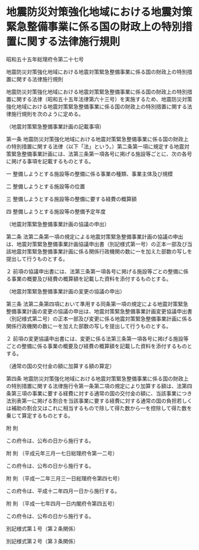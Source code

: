 # 地震防災対策強化地域における地震対策緊急整備事業に係る国の財政上の特別措置に関する法律施行規則

昭和五十五年総理府令第二十七号

地震防災対策強化地域における地震対策緊急整備事業に係る国の財政上の特別措置に関する法律施行規則

地震防災対策強化地域における地震対策緊急整備事業に係る国の財政上の特別措置に関する法律（昭和五十五年法律第六十三号）を実施するため、地震防災対策強化地域における地震対策緊急整備事業に係る国の財政上の特別措置に関する法律施行規則を次のように定める。

（地震対策緊急整備事業計画の記載事項）

第一条 地震防災対策強化地域における地震対策緊急整備事業に係る国の財政上の特別措置に関する法律（以下「法」という。）第二条第一項に規定する地震対策緊急整備事業計画には、法第三条第一項各号に掲げる施設等ごとに、次の各号に掲げる事項を記載するものとする。

一 整備しようとする施設等の整備に係る事業の種類、事業主体及び規模

二 整備しようとする施設等の位置

三 整備しようとする施設等の整備に要する経費の概算額

四 整備しようとする施設等の整備予定年度

（地震対策緊急整備事業計画の協議の申出）

第二条 法第二条第一項の規定による地震対策緊急整備事業計画の協議の申出は、地震対策緊急整備事業計画協議申出書（別記様式第一号）の正本一部及び当該地震対策緊急整備事業計画に係る関係行政機関の数に一を加えた部数の写しを提出して行うものとする。

２ 前項の協議申出書には、法第三条第一項各号に掲げる施設等ごとの整備に係る事業の概要及び経費の概算額を記載した資料を添付するものとする。

（地震対策緊急整備事業計画の変更の協議の申出）

第三条 法第二条第四項において準用する同条第一項の規定による地震対策緊急整備事業計画の変更の協議の申出は、地震対策緊急整備事業計画変更協議申出書（別記様式第二号）の正本一部及び変更に係る地震対策緊急整備事業計画に係る関係行政機関の数に一を加えた部数の写しを提出して行うものとする。

２ 前項の変更協議申出書には、変更に係る法第三条第一項各号に掲げる施設等ごとの整備に係る事業の概要及び経費の概算額を記載した資料を添付するものとする。

（通常の国の交付金の額に加算する額の算定）

第四条 地震防災対策強化地域における地震対策緊急整備事業に係る国の財政上の特別措置に関する法律施行令第一条第二項の規定により加算する額は、法第四条第三項の事業に要する経費に対する通常の国の交付金の額に、当該事業につき法別表第一に掲げる割合を当該事業に要する経費に対する通常の国の負担若しくは補助の割合又はこれに相当するもので除して得た数から一を控除して得た数を乗じて算定するものとする。

附 則

この府令は、公布の日から施行する。

附 則 （平成元年三月一七日総理府令第一二号）

この府令は、公布の日から施行する。

附 則 （平成一二年三月三一日総理府令第四七号）

この府令は、平成十二年四月一日から施行する。

附 則 （平成一七年四月一日内閣府令第四五号）

この府令は、公布の日から施行する。

別記様式第１号（第２条関係）

[](/./pict/S55F03101000027-001.pdf)

別記様式第２号（第３条関係）

[](/./pict/S55F03101000027-002.pdf)

